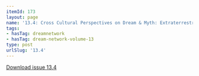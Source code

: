 ```yaml
---
itemId: 173
layout: page
name: '13.4: Cross Cultural Perspectives on Dream & Myth: Extraterrestrial Dreams'
tags:
- hasTag: dreamnetwork
- hasTag: dream-network-volume-13
type: post
urlSlug: '13.4'
---
```

<a href="files/pdfs/Volume_13/13.4-Dream-Network_Volume-13_No-4.pdf" download="">Download issue 13.4</a>